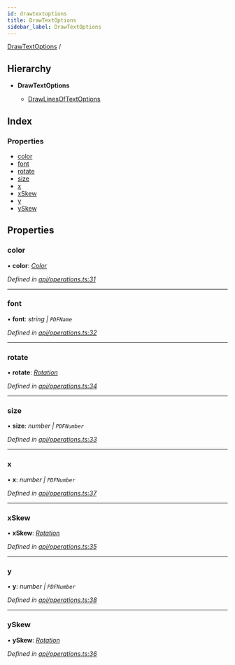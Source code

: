 ```yaml
---
id: drawtextoptions
title: DrawTextOptions
sidebar_label: DrawTextOptions
---
```


[DrawTextOptions](drawtextoptions.md) /

## Hierarchy

* **DrawTextOptions**

  * [DrawLinesOfTextOptions](drawlinesoftextoptions.md)

## Index

### Properties

* [color](drawtextoptions.md#color)
* [font](drawtextoptions.md#font)
* [rotate](drawtextoptions.md#rotate)
* [size](drawtextoptions.md#size)
* [x](drawtextoptions.md#x)
* [xSkew](drawtextoptions.md#xskew)
* [y](drawtextoptions.md#y)
* [ySkew](drawtextoptions.md#yskew)

## Properties

###  color

• **color**: *[Color](../index.md#color)*

*Defined in [api/operations.ts:31](https://github.com/Hopding/pdf-lib/blob/57dc8a4/src/api/operations.ts#L31)*

___

###  font

• **font**: *string | `PDFName`*

*Defined in [api/operations.ts:32](https://github.com/Hopding/pdf-lib/blob/57dc8a4/src/api/operations.ts#L32)*

___

###  rotate

• **rotate**: *[Rotation](../index.md#rotation)*

*Defined in [api/operations.ts:34](https://github.com/Hopding/pdf-lib/blob/57dc8a4/src/api/operations.ts#L34)*

___

###  size

• **size**: *number | `PDFNumber`*

*Defined in [api/operations.ts:33](https://github.com/Hopding/pdf-lib/blob/57dc8a4/src/api/operations.ts#L33)*

___

###  x

• **x**: *number | `PDFNumber`*

*Defined in [api/operations.ts:37](https://github.com/Hopding/pdf-lib/blob/57dc8a4/src/api/operations.ts#L37)*

___

###  xSkew

• **xSkew**: *[Rotation](../index.md#rotation)*

*Defined in [api/operations.ts:35](https://github.com/Hopding/pdf-lib/blob/57dc8a4/src/api/operations.ts#L35)*

___

###  y

• **y**: *number | `PDFNumber`*

*Defined in [api/operations.ts:38](https://github.com/Hopding/pdf-lib/blob/57dc8a4/src/api/operations.ts#L38)*

___

###  ySkew

• **ySkew**: *[Rotation](../index.md#rotation)*

*Defined in [api/operations.ts:36](https://github.com/Hopding/pdf-lib/blob/57dc8a4/src/api/operations.ts#L36)*